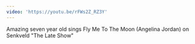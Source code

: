 ```yaml
---
video: 'https://youtu.be/rFWs2Z_RZ3Y'
---
```

Amazing seven year old sings Fly Me To The Moon (Angelina Jordan) on Senkveld "The Late Show"

